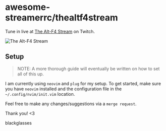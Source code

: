 # awesome-streamerrc/thealtf4stream

Tune in live at [The Alt-F4 Stream](https://www.twitch.tv/thealtf4stream) on Twitch.

![The Alt-F4 Stream][preview]

## Setup

> NOTE: A more thorough guide will eventually be written on how to set all of this up.

I am currently using `neovim` and `plug` for my setup. To get started, make sure you have `neovim` installed and the configuration file in the `~/.config/nvim/init.vim` location.

Feel free to make any changes/suggestions via a `merge request`.

Thank you! <3

blackglasses

[preview]: https://github.com/erkrnt/awesome-streamerrc/blob/master/TheAltF4Stream/TheAltF4Stream.png "The Alt-F4 Stream"
